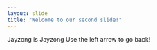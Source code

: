 ```yaml
---
layout: slide
title: "Welcome to our second slide!"
---
```

Jayzong is Jayzong
Use the left arrow to go back!
